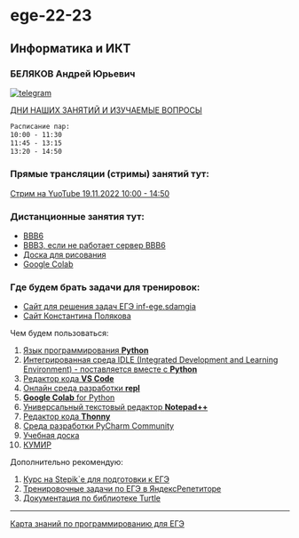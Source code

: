 # ege-22-23

## Информатика и ИКТ

### БЕЛЯКОВ Андрей Юрьевич  

[![telegram](https://pcoding.ru/ico/telegram.png)](https://t.me/AndreyPerm)  

[ДНИ НАШИХ ЗАНЯТИЙ И ИЗУЧАЕМЫЕ ВОПРОСЫ](days.md)  

```txt  
Расписание пар:  
10:00 - 11:30  
11:45 - 13:15  
13:20 - 14:50  
``` 

### Прямые трансляции (стримы) занятий тут:  
[Стрим на YuoTube 19.11.2022 10:00 - 14:50](https://youtu.be/iltyvK6zNkI)  

### Дистанционные занятия тут:  

* [BBB6](https://bbb6.psaa.ru/b/qt6-06w-o09-6wz)  
* [BBB3, если не работает сервер BBB6](https://bbb3.psaa.ru/b/crk-eif-gxb-wz5)  
* [Доска для рисования](https://jamboard.google.com/d/1xmh7Mrc_nAR3PmstdYa9nYTs9L2-kh0dS6ZtaswkQZU/edit?usp=sharing)  
* [Google Colab](https://colab.research.google.com/drive/1Ip_2tQ3MZDehmYG36aAHPFj_msrPgJCt?usp=sharing)  

### Где будем брать задачи для тренировок:  

* [Сайт для решения задач ЕГЭ inf-ege.sdamgia](https://inf-ege.sdamgia.ru/)  
* [Сайт Константина Полякова](https://kpolyakov.spb.ru/school/ege/tests.htm)  

Чем будем пользоваться:  

1) [Язык программирования **Python**](https://www.python.org/downloads/)  
2) [Интегрированная среда IDLE (Integrated Development and Learning Environment) - поставляется вместе с **Python**](https://www.python.org/downloads/)  
3) [Редактор кода **VS Code**](https://code.visualstudio.com/)  
4) [Онлайн среда разработки **repl**](https://replit.com/)  
5) [**Google Colab** for Python](https://colab.research.google.com/)  
6) [Универсальный текстовый редактор **Notepad++**](https://notepad-plus-plus.org/downloads/)  
7) [Редактор кода **Thonny**](https://thonny.org/)  
8) [Среда разработки PyCharm Community](https://www.jetbrains.com/ru-ru/pycharm/download/)  
9) [Учебная доска](https://jamboard.google.com/)  
10) [КУМИР](https://www.niisi.ru/kumir/dl.htm)  

Дополнительно рекомендую:  

1. [Курс на Stepik`е для подготовки к ЕГЭ](https://stepik.org/50169/)  
2. [Тренировочные задачи по ЕГЭ в ЯндексРепетиторе](https://yandex.ru/tutor/subject/?subject_id=6)  
3. [Документация по библиотеке Turtle](https://docs-python.ru/standart-library/modul-turtle/)  

---  

[Карта знаний по программированию для ЕГЭ](knowledge-map.md)  

